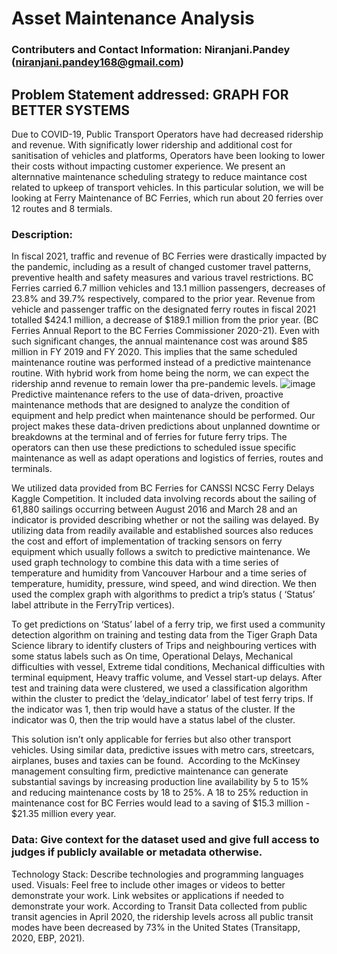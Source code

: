 # Asset Maintenance Analysis

### Contributers and Contact Information: Niranjani.Pandey (niranjani.pandey168@gmail.com)

## Problem Statement addressed: GRAPH FOR BETTER SYSTEMS

Due to COVID-19, Public Transport Operators have had decreased ridership and revenue. With significatly lower ridership and additional cost for sanitisation of vehicles and platforms, Operators have been looking to lower their costs without impacting customer experience. We present an alternnative maintenance scheduling strategy to reduce maintance cost related to upkeep of transport vehicles. In this particular solution, we will be looking at Ferry Maintenance of BC Ferries, which run about 20 ferries over 12 routes and 8 termials. 

### Description:
In fiscal 2021, traffic and revenue of BC Ferries were drastically impacted by the pandemic, including as a result of changed customer travel patterns, preventive health and safety measures and various travel restrictions. BC Ferries carried 6.7 million vehicles and 13.1 million passengers, decreases of 23.8% and 39.7% respectively, compared to the prior year. Revenue from vehicle and passenger traffic on the designated ferry routes in fiscal 2021 totalled $424.1 million, a decrease of $189.1 million from the prior year. (BC Ferries Annual Report to the BC Ferries Commissioner 2020-21).  Even with such significant changes, the annual maintenance cost was around $85 million in FY 2019 and FY 2020. This implies that the same scheduled maintenance routine was performed instead of a predictive maintenance routine. With hybrid work from home being the norm, we can expect the ridership annd revenue to remain lower tha pre-pandemic levels. 
![image](https://user-images.githubusercontent.com/66136976/164317143-abb50284-2eeb-4244-96e8-c05fec4474ec.png)
Predictive maintenance refers to the use of data-driven, proactive maintenance methods that are designed to analyze the condition of equipment and help predict when maintenance should be performed. Our project makes these data-driven predictions about unplanned downtime or breakdowns at the terminal and of ferries for future ferry trips. The operators can then use these predictions to scheduled issue specific maintenance as well as adapt operations and logistics of ferries, routes and terminals. 

We utilized data provided from BC Ferries for CANSSI NCSC Ferry Delays Kaggle Competition. It included data involving records about the sailing of 61,880 sailings occurring between August 2016 and March 28 and an indicator is provided describing whether or not the sailing was delayed. By utilizing data from readily available and established sources also reduces the cost and effort of implementation of tracking sensors on ferry equipment which usually follows a switch to predictive maintenance. We used graph technology to combine this data with a time series of temperature and humidity from Vancouver Harbour and a time series of temperature, humidity, pressure, wind speed, and wind direction. We then used the complex graph with algorithms to predict a trip’s status ( ‘Status’ label attribute in the FerryTrip vertices). 


To get predictions on ‘Status’ label of a ferry trip, we first used a community detection algorithm on training and testing data from the Tiger Graph Data Science library to identify clusters of Trips and neighbouring vertices with some status labels such as On time, Operational Delays, Mechanical difficulties with vessel, Extreme tidal conditions,  Mechanical difficulties with terminal equipment, Heavy traffic volume, and Vessel start-up delays. After test and training data were clustered, we used a classification algorithm within the cluster to predict the ‘delay_indicator’ label of test ferry trips. If the indicator was 1, then trip would have a status of the cluster. If the indicator was 0, then the trip would have a status label of the cluster.

This solution isn’t only applicable for ferries but also other transport vehicles. Using similar data, predictive issues with metro cars, streetcars, airplanes, buses and taxies can be found.  According to the McKinsey management consulting firm, predictive maintenance can generate substantial savings by increasing production line availability by 5 to 15% and reducing maintenance costs by 18 to 25%. A 18 to 25% reduction in maintenance cost for BC Ferries would lead to a saving of $15.3 million - $21.35 million every year.

### Data: Give context for the dataset used and give full access to judges if publicly available or metadata otherwise.
Technology Stack:  Describe technologies and programming languages used.
Visuals: Feel free to include other images or videos to better demonstrate your work.
Link websites or applications if needed to demonstrate your work.
According to Transit Data collected from public transit agencies in April 2020, the ridership levels across all public transit modes have been decreased by 73% in the United States (Transitapp, 2020, EBP, 2021).
